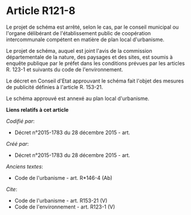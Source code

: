 # Article R121-8

Le projet de schéma est arrêté, selon le cas, par le conseil municipal ou l'organe délibérant de l'établissement public de
coopération intercommunale compétent en matière de plan local d'urbanisme. 

Le projet de schéma, auquel est joint l'avis de la commission départementale de la nature, des paysages et des sites, est
soumis à enquête publique par le préfet dans les conditions prévues par les articles R. 123-1 et suivants du code de
l'environnement. 

Le décret en Conseil d'Etat approuvant le schéma fait l'objet des mesures de publicité définies à l'article R. 153-21. 

Le schéma approuvé est annexé au plan local d'urbanisme.

**Liens relatifs à cet article**

_Codifié par_:

  - Décret n°2015-1783 du 28 décembre 2015 - art.

_Créé par_:

  - Décret n°2015-1783 du 28 décembre 2015 - art.

_Anciens textes_:

  - Code de l'urbanisme - art. R*146-4 (Ab)

_Cite_:

  - Code de l'urbanisme - art. R153-21 (V)
  - Code de l'environnement - art. R123-1 (V)
